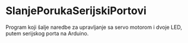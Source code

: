 # SlanjePorukaSerijskiPortovi
Program koji šalje naredbe za upravljanje sa servo motorom i dvoje LED, putem serijskog porta na Arduino.
